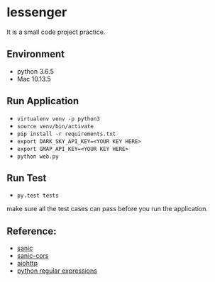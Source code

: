 # lessenger

It is a small code project practice.


## Environment
* python 3.6.5
* Mac 10.13.5

## Run Application
* `virtualenv venv -p python3`
* `source venv/bin/activate`
* `pip install -r requirements.txt`
* `export DARK_SKY_API_KEY=<YOUR KEY HERE>`
* `export GMAP_API_KEY=<YOUR KEY HERE>`
* `python web.py`

## Run Test
* `py.test tests`

make sure all the test cases can pass before you run the application.

## Reference:

* [sanic](https://github.com/channelcat/sanic)
* [sanic-cors](https://github.com/ashleysommer/sanic-cors)
* [aiohttp](https://github.com/aio-libs/aiohttp)
* [python regular expressions](https://docs.python.org/3/library/re.html)
